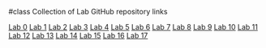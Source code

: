 #class
Collection of Lab GitHub repository links

[Lab 0](https://github.com/Duran-Calpoly/lab0-isaacericsson222)
[Lab 1](https://github.com/Duran-Calpoly/lab1-isaacericsson222)
[Lab 2](https://github.com/Duran-Calpoly/lab2-isaacericsson222)
[Lab 3](https://github.com/Duran-Calpoly/lab-3-isaacericsson222)
[Lab 4](https://github.com/Duran-Calpoly/lab4-isaacericsson222)
[Lab 5](https://github.com/Duran-Calpoly/lab-5-isaacericsson222)
[Lab 6](https://github.com/Duran-Calpoly/lab-6-isaacericsson222)
[Lab 7](https://github.com/Duran-Calpoly/lab-7-isaacericsson222)
[Lab 8](https://github.com/Duran-Calpoly/lab-8-cs202-isaacericsson222)
[Lab 9](https://github.com/Duran-Calpoly/lab-9-isaacericsson222)
[Lab 10](https://github.com/Duran-Calpoly/lab-10-isaacericsson222)
[Lab 11](https://github.com/Duran-Calpoly/lab-11-isaacericsson222)
[Lab 12](https://canvas.calpoly.edu/courses/137532/assignments/1102872)
[Lab 13](https://canvas.calpoly.edu/courses/137532/assignments/1102873)
[Lab 14](https://github.com/Duran-Calpoly/lab-14-isaacericsson222-1)
[Lab 15](https://canvas.calpoly.edu/courses/137532/assignments/1102875)
[Lab 16](https://github.com/Duran-Calpoly/lab-16-isaacericsson222)
[Lab 17](https://canvas.calpoly.edu/courses/137532/assignments/1102877)






